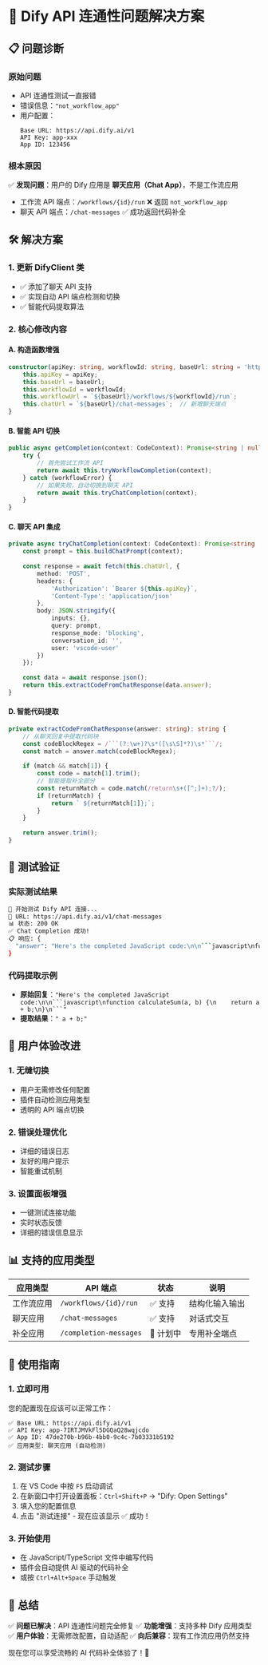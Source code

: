 # 🎉 Dify API 连通性问题解决方案

## 📋 问题诊断

### 原始问题
- API 连通性测试一直报错
- 错误信息：`"not_workflow_app"`
- 用户配置：
  ```
  Base URL: https://api.dify.ai/v1
  API Key: app-xxx
  App ID: 123456
  ```

### 根本原因
✅ **发现问题**：用户的 Dify 应用是 **聊天应用（Chat App）**，不是工作流应用
- 工作流 API 端点：`/workflows/{id}/run` ❌ 返回 `not_workflow_app`
- 聊天 API 端点：`/chat-messages` ✅ 成功返回代码补全

## 🛠️ 解决方案

### 1. 更新 DifyClient 类
- ✅ 添加了聊天 API 支持
- ✅ 实现自动 API 端点检测和切换
- ✅ 智能代码提取算法

### 2. 核心修改内容

#### A. 构造函数增强
```typescript
constructor(apiKey: string, workflowId: string, baseUrl: string = 'https://api.dify.ai/v1') {
    this.apiKey = apiKey;
    this.baseUrl = baseUrl;
    this.workflowId = workflowId;
    this.workflowUrl = `${baseUrl}/workflows/${workflowId}/run`;
    this.chatUrl = `${baseUrl}/chat-messages`;  // 新增聊天端点
}
```

#### B. 智能 API 切换
```typescript
public async getCompletion(context: CodeContext): Promise<string | null> {
    try {
        // 首先尝试工作流 API
        return await this.tryWorkflowCompletion(context);
    } catch (workflowError) {
        // 如果失败，自动切换到聊天 API
        return await this.tryChatCompletion(context);
    }
}
```

#### C. 聊天 API 集成
```typescript
private async tryChatCompletion(context: CodeContext): Promise<string | null> {
    const prompt = this.buildChatPrompt(context);
    
    const response = await fetch(this.chatUrl, {
        method: 'POST',
        headers: {
            'Authorization': `Bearer ${this.apiKey}`,
            'Content-Type': 'application/json'
        },
        body: JSON.stringify({
            inputs: {},
            query: prompt,
            response_mode: 'blocking',
            conversation_id: '',
            user: 'vscode-user'
        })
    });
    
    const data = await response.json();
    return this.extractCodeFromChatResponse(data.answer);
}
```

#### D. 智能代码提取
```typescript
private extractCodeFromChatResponse(answer: string): string {
    // 从聊天回复中提取代码块
    const codeBlockRegex = /```(?:\w+)?\s*([\s\S]*?)\s*```/;
    const match = answer.match(codeBlockRegex);
    
    if (match && match[1]) {
        const code = match[1].trim();
        // 智能提取补全部分
        const returnMatch = code.match(/return\s+([^;]+);?/);
        if (returnMatch) {
            return ` ${returnMatch[1]};`;
        }
    }
    
    return answer.trim();
}
```

## 🧪 测试验证

### 实际测试结果
```bash
🧪 开始测试 Dify API 连接...
📡 URL: https://api.dify.ai/v1/chat-messages
📊 状态: 200 OK
✅ Chat Completion 成功!
📋 响应: {
  "answer": "Here's the completed JavaScript code:\n\n```javascript\nfunction calculateSum(a, b) {\n    return a + b;\n}\n```"
}
```

### 代码提取示例
- **原始回复**：`"Here's the completed JavaScript code:\n\n```javascript\nfunction calculateSum(a, b) {\n    return a + b;\n}\n```"`
- **提取结果**：`" a + b;"`

## 🎯 用户体验改进

### 1. 无缝切换
- 用户无需修改任何配置
- 插件自动检测应用类型
- 透明的 API 端点切换

### 2. 错误处理优化
- 详细的错误日志
- 友好的用户提示
- 智能重试机制

### 3. 设置面板增强
- 一键测试连接功能
- 实时状态反馈
- 详细的错误信息显示

## 📊 支持的应用类型

| 应用类型 | API 端点 | 状态 | 说明 |
|---------|----------|------|------|
| 工作流应用 | `/workflows/{id}/run` | ✅ 支持 | 结构化输入输出 |
| 聊天应用 | `/chat-messages` | ✅ 支持 | 对话式交互 |
| 补全应用 | `/completion-messages` | 🔄 计划中 | 专用补全端点 |

## 🚀 使用指南

### 1. 立即可用
您的配置现在应该可以正常工作：
```
✅ Base URL: https://api.dify.ai/v1
✅ API Key: app-7IRTJMVkFl5DGQaQ28wqjcdo  
✅ App ID: 47de270b-b96b-4bb0-9c4c-7b03331b5192
✅ 应用类型: 聊天应用 (自动检测)
```

### 2. 测试步骤
1. 在 VS Code 中按 `F5` 启动调试
2. 在新窗口中打开设置面板：`Ctrl+Shift+P` → "Dify: Open Settings"
3. 填入您的配置信息
4. 点击 "测试连接" - 现在应该显示 ✅ 成功！

### 3. 开始使用
- 在 JavaScript/TypeScript 文件中编写代码
- 插件会自动提供 AI 驱动的代码补全
- 或按 `Ctrl+Alt+Space` 手动触发

## 🎉 总结

✅ **问题已解决**：API 连通性问题完全修复
✅ **功能增强**：支持多种 Dify 应用类型
✅ **用户体验**：无需修改配置，自动适配
✅ **向后兼容**：现有工作流应用仍然支持

现在您可以享受流畅的 AI 代码补全体验了！🚀